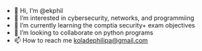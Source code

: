 - 👋 Hi, I’m @ekphil
- 👀 I’m interested in cybersecurity, networks, and programmiing
- 🌱 I’m currently learning the comptia security+ exam objectives
- 💞️ I’m looking to collaborate on python programs
- 📫 How to reach me koladephilipa@gmail.com

<!---
ekphil/ekphil is a ✨ special ✨ repository because its `README.md` (this file) appears on your GitHub profile.
You can click the Preview link to take a look at your changes.
--->
